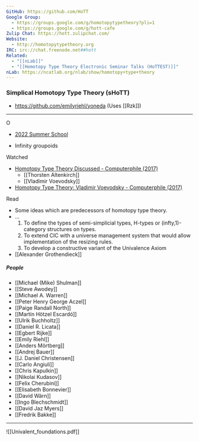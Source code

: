 ```yaml
---
GitHub: https://github.com/HoTT
Google Group:
  - https://groups.google.com/g/homotopytypetheory?pli=1
  - https://groups.google.com/g/hott-cafe
Zulip Chat: https://hott.zulipchat.com/
Website:
  - http://homotopytypetheory.org
IRC: irc://chat.freenode.net##hott
Related:
  - "[[nLab]]"
  - "[[Homotopy Type Theory Electronic Seminar Talks (HoTTEST)]]"
nLab: https://ncatlab.org/nlab/show/homotopy+type+theory
---
```


### Simplical Homotopy Type Theory (sHoTT)
- https://github.com/emilyriehl/yoneda (Uses [[Rzk]])


---
O

- [2022 Summer School](https://www.youtube.com/playlist?list=PLtIZ5qxwSNnzpNqfXzJjlHI9yCAzRzKtx)

- Infinity groupoids


Watched
- [Homotopy Type Theory Discussed - Computerphile (2017)](https://www.youtube.com/watch?v=Ft8R3-kPDdk)
  - [[Thorsten Altenkirch]]
  - [[Vladimir Voevodsky]]
- [Homotopy Type Theory: Vladimir Voevodsky - Computerphile (2017)](https://www.youtube.com/watch?v=v5a5BYZwRx8)

Read
  - Some ideas which are predecessors of homotopy type theory.
  - ...
    1. To define the types of semi-simplicial types, H-types or (infty,1)-category structures on types.
    2. To extend CIC with a universe management system that would allow implementation of the resizing rules.
    3. To develop a constructive variant of the Univalence Axiom
- [[Alexander Grothendieck]]

##### People
- [[Michael (Mike) Shulman]]
- [[Steve Awodey]]
- [[Michael A. Warren]]
- [[Peter Henry George Aczel]]
- [[Paige Randall North]]
- [[Martín Hötzel Escardó]]
- [[Ulrik Buchholtz]]
- [[Daniel R. Licata]]
- [[Egbert Rijke]]
- [[Emily Riehl]]
- [[Anders Mörtberg]]
- [[Andrej Bauer]]
- [[J. Daniel Christensen]]
- [[Carlo Angiuli]]
- [[Chris Kapulkin]]
- [[Nikolai Kudasov]]
- [[Felix Cherubini]]
- [[Elisabeth Bonnevier]]
- [[David Wärn]]
- [[Ingo Blechschmidt]]
- [[David Jaz Myers]]
- [[Fredrik Bakke]]

---



![[Univalent_foundations.pdf]]